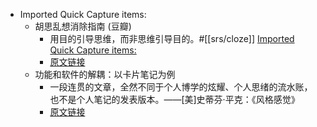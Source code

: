 - Imported Quick Capture items:
    - 胡思乱想消除指南 (豆瓣)
        - 用目的引导思维，而非思维引导目的。#[[srs/cloze]]
          [Imported Quick Capture items:](https://roamresearch.com/#/app/xinyiheng/page/M8CmXuWM8)
        - [原文链接](https://book.douban.com/subject/36221918/)
    - 功能和软件的解耦：以卡片笔记为例
        - 一段连贯的文章，全然不同于个人博学的炫耀、个人思绪的流水账，也不是个人笔记的发表版本。——[美]史蒂芬·平克：《风格感觉》
        - [原文链接](https://utgd.net/article/20159)
